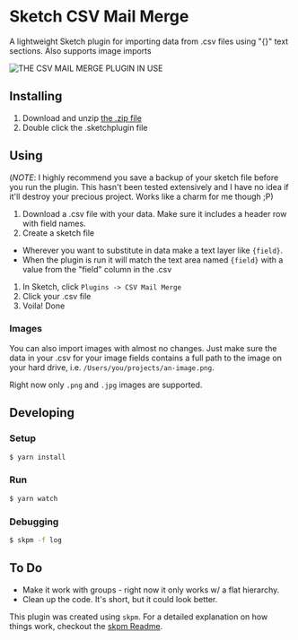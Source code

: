 # Sketch CSV Mail Merge

A lightweight Sketch plugin for importing data from .csv files using "{}" text sections. Also supports image imports

![THE CSV MAIL MERGE PLUGIN IN USE](https://github.com/jdwolk/sketch-csv-mailmerge/raw/master/assets/csv-to-mailmerge.gif)


## Installing

1. Download and unzip [the .zip file](https://github.com/jdwolk/sketch-csv-mailmerge/releases/latest)
1. Double click the .sketchplugin file

## Using

(*NOTE*: I highly recommend you save a backup of your sketch file before you run the plugin. This hasn't been tested extensively and I have no idea if it'll destroy your precious project. Works like a charm for me though ;P)

1. Download a .csv file with your data. Make sure it includes a header row with field names.
1. Create a sketch file
  * Wherever you want to substitute in data make a text layer like `{field}`.
  * When the plugin is run it will match the text area named `{field}` with a value from the "field" column in the .csv
1. In Sketch, click `Plugins -> CSV Mail Merge`
1. Click your .csv file
1. Voila! Done

### Images

You can also import images with almost no changes. Just make sure the data in your .csv for your image fields contains a full path to the image on your hard drive, i.e. `/Users/you/projects/an-image.png`.

Right now only `.png` and `.jpg` images are supported.

## Developing

### Setup
```bash
$ yarn install
```

### Run
```bash
$ yarn watch
```

### Debugging

```bash
$ skpm -f log
```

## To Do

* Make it work with groups - right now it only works w/ a flat hierarchy.
* Clean up the code. It's short, but it could look better.

This plugin was created using `skpm`. For a detailed explanation on how things work, checkout the [skpm Readme](https://github.com/skpm/skpm/blob/master/README.md).
